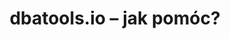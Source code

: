 ---
ref: dbatoolshowtocontribute
title: dbatools.io – jak pomóc?
tags: [dbatools, społeczność, narzędzia, sqlfamily, polski]
categories: [polski, dbatools, seria]
permalink: /:year/:month/:title
lang: pl
locale: pl-PL
toc: true
---